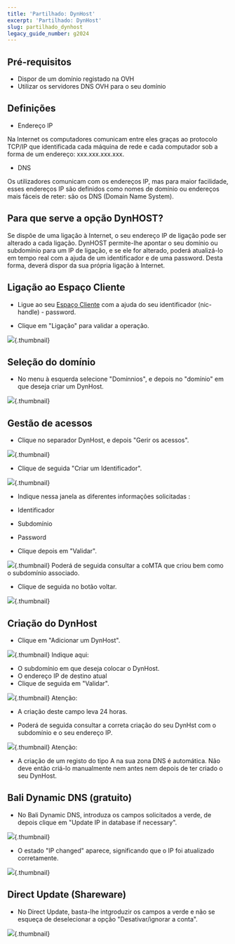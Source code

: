 ```yaml
---
title: 'Partilhado: DynHost'
excerpt: 'Partilhado: DynHost'
slug: partilhado_dynhost
legacy_guide_number: g2024
---
```



## Pré-requisitos

- Dispor de um domínio registado na OVH
- Utilizar os servidores DNS OVH para o seu domínio




## Definições

- Endereço IP

Na Internet os computadores comunicam entre eles graças ao protocolo TCP/IP que identificada cada máquina de rede e cada computador sob a forma de um endereço: xxx.xxx.xxx.xxx.


- DNS

Os utilizadores comunicam com os endereços IP, mas para maior facilidade, esses endereços IP são definidos como nomes de domínio ou endereços mais fáceis de reter: são os DNS (Domain Name System).


## Para que serve a opção DynHOST?
Se dispõe de uma ligação à Internet, o seu endereço IP de ligação pode ser alterado a cada ligação.
DynHOST permite-lhe apontar o seu domínio ou subdomínio para um IP de ligação, e se ele for alterado, poderá atualizá-lo em tempo real com a ajuda de um identificador e de uma password.
Desta forma, deverá dispor da sua própria ligação à Internet.


## Ligação ao Espaço Cliente

- Ligue ao seu [Espaço Cliente](https://www.ovh.com/manager/web) com a ajuda do seu identificador (nic-handle) - password.

- Clique em "Ligação" para validar a operação.



![](images/img_3443.jpg){.thumbnail}


## Seleção do domínio

- No menu à esquerda selecione "Domínnios", e depois no "domínio" em que deseja criar um DynHost.



![](images/img_3444.jpg){.thumbnail}


## Gestão de acessos

- Clique no separador DynHost, e depois "Gerir os acessos".



![](images/img_3458.jpg){.thumbnail}

- Clique de seguida  "Criar um Identificador".



![](images/img_3459.jpg){.thumbnail}

- Indique nessa janela as diferentes informações solicitadas :

- Identificador
- Subdomínio
- Password

- Clique depois em "Validar".



![](images/img_3461.jpg){.thumbnail}
Poderá de seguida consultar a coMTA que criou bem como o subdomínio associado.

- Clique de seguida no botão voltar.



![](images/img_3463.jpg){.thumbnail}


## Criação do DynHost

- Clique em "Adicionar um DynHost".



![](images/img_3464.jpg){.thumbnail}
Indique aqui:

- O subdomínio em que deseja colocar o DynHost.
- O endereço IP de destino atual
- Clique de seguida em "Validar".



![](images/img_3465.jpg){.thumbnail}
Atenção:

- A criação deste campo leva 24 horas.



-  Poderá de seguida consultar a correta criação do seu DynHst com o subdomínio e o seu endereço IP.



![](images/img_3470.jpg){.thumbnail}
Atenção:

- A criação de um registo do tipo A na sua zona DNS é automática. Não deve então criá-lo manualmente nem antes nem depois de ter criado o seu DynHost.




## Bali Dynamic DNS (gratuito)

- No Bali Dynamic DNS, introduza os campos solicitados a verde, de depois clique em "Update IP in database if necessary".



![](images/img_3477.jpg){.thumbnail}

- O estado "IP changed" aparece, significando que o IP foi atualizado corretamente.



![](images/img_3478.jpg){.thumbnail}


## Direct Update (Shareware)

- No Direct Update, basta-lhe intgroduzir os campos a verde e não se esqueça de deselecionar a opção "Desativar/ignorar a conta".



![](images/img_3480.jpg){.thumbnail}

